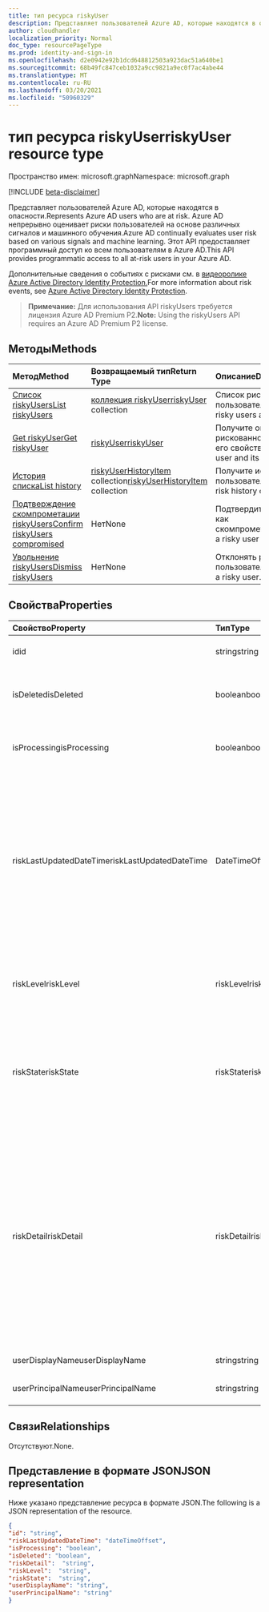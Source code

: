 ```yaml
---
title: тип ресурса riskyUser
description: Представляет пользователей Azure AD, которые находятся в опасности. Azure AD непрерывно оценивает риски пользователей на основе различных сигналов и машинного обучения. Этот API предоставляет программный доступ ко всем пользователям в Azure AD.
author: cloudhandler
localization_priority: Normal
doc_type: resourcePageType
ms.prod: identity-and-sign-in
ms.openlocfilehash: d2e0942e92b1dcd648812503a923dac51a640be1
ms.sourcegitcommit: 68b49fc847ceb1032a9cc9821a9ec0f7ac4abe44
ms.translationtype: MT
ms.contentlocale: ru-RU
ms.lasthandoff: 03/20/2021
ms.locfileid: "50960329"
---
```

# <a name="riskyuser-resource-type"></a><span data-ttu-id="5108e-105">тип ресурса riskyUser</span><span class="sxs-lookup"><span data-stu-id="5108e-105">riskyUser resource type</span></span>

<span data-ttu-id="5108e-106">Пространство имен: microsoft.graph</span><span class="sxs-lookup"><span data-stu-id="5108e-106">Namespace: microsoft.graph</span></span>

[!INCLUDE [beta-disclaimer](../../includes/beta-disclaimer.md)]

<span data-ttu-id="5108e-107">Представляет пользователей Azure AD, которые находятся в опасности.</span><span class="sxs-lookup"><span data-stu-id="5108e-107">Represents Azure AD users who are at risk.</span></span> <span data-ttu-id="5108e-108">Azure AD непрерывно оценивает риски пользователей на основе различных сигналов и машинного обучения.</span><span class="sxs-lookup"><span data-stu-id="5108e-108">Azure AD continually evaluates user risk based on various signals and machine learning.</span></span> <span data-ttu-id="5108e-109">Этот API предоставляет программный доступ ко всем пользователям в Azure AD.</span><span class="sxs-lookup"><span data-stu-id="5108e-109">This API provides programmatic access to all at-risk users in your Azure AD.</span></span>

<span data-ttu-id="5108e-110">Дополнительные сведения о событиях с рисками см. в [видеоролике Azure Active Directory Identity Protection.](/azure/active-directory/identity-protection/overview-identity-protection)</span><span class="sxs-lookup"><span data-stu-id="5108e-110">For more information about risk events, see [Azure Active Directory Identity Protection](/azure/active-directory/identity-protection/overview-identity-protection).</span></span>

><span data-ttu-id="5108e-111">**Примечание:** Для использования API riskyUsers требуется лицензия Azure AD Premium P2.</span><span class="sxs-lookup"><span data-stu-id="5108e-111">**Note:** Using the riskyUsers API requires an Azure AD Premium P2 license.</span></span>

## <a name="methods"></a><span data-ttu-id="5108e-112">Методы</span><span class="sxs-lookup"><span data-stu-id="5108e-112">Methods</span></span>

| <span data-ttu-id="5108e-113">Метод</span><span class="sxs-lookup"><span data-stu-id="5108e-113">Method</span></span>   | <span data-ttu-id="5108e-114">Возвращаемый тип</span><span class="sxs-lookup"><span data-stu-id="5108e-114">Return Type</span></span>|<span data-ttu-id="5108e-115">Описание</span><span class="sxs-lookup"><span data-stu-id="5108e-115">Description</span></span>|
|:---------------|:--------|:----------|
|[<span data-ttu-id="5108e-116">Список riskyUsers</span><span class="sxs-lookup"><span data-stu-id="5108e-116">List riskyUsers</span></span>](../api/riskyusers-list.md) | <span data-ttu-id="5108e-117">[коллекция riskyUser](riskyuser.md)</span><span class="sxs-lookup"><span data-stu-id="5108e-117">[riskyUser](riskyuser.md) collection</span></span>|<span data-ttu-id="5108e-118">Список рискованных пользователей и их свойств.</span><span class="sxs-lookup"><span data-stu-id="5108e-118">List risky users and their properties.</span></span>|
|[<span data-ttu-id="5108e-119">Get riskyUser</span><span class="sxs-lookup"><span data-stu-id="5108e-119">Get riskyUser</span></span>](../api/riskyusers-get.md) | [<span data-ttu-id="5108e-120">riskyUser</span><span class="sxs-lookup"><span data-stu-id="5108e-120">riskyUser</span></span>](riskyuser.md)|<span data-ttu-id="5108e-121">Получите определенного рискованного пользователя и его свойства.</span><span class="sxs-lookup"><span data-stu-id="5108e-121">Get a specific risky user and its properties.</span></span>|
|[<span data-ttu-id="5108e-122">История списка</span><span class="sxs-lookup"><span data-stu-id="5108e-122">List history</span></span>](../api/riskyuser-list-history.md) | <span data-ttu-id="5108e-123">[riskyUserHistoryItem](riskyuserhistoryitem.md) collection</span><span class="sxs-lookup"><span data-stu-id="5108e-123">[riskyUserHistoryItem](riskyuserhistoryitem.md) collection</span></span>|<span data-ttu-id="5108e-124">Получите историю рисков пользователя Azure AD.</span><span class="sxs-lookup"><span data-stu-id="5108e-124">Get the risk history of an Azure AD user.</span></span>|
|[<span data-ttu-id="5108e-125">Подтверждение скомпрометации riskyUsers</span><span class="sxs-lookup"><span data-stu-id="5108e-125">Confirm riskyUsers compromised</span></span>](../api/riskyusers-confirmcompromised.md)|<span data-ttu-id="5108e-126">Нет</span><span class="sxs-lookup"><span data-stu-id="5108e-126">None</span></span> |<span data-ttu-id="5108e-127">Подтвердит риск пользователя как скомпрометированного.</span><span class="sxs-lookup"><span data-stu-id="5108e-127">Confirm a risky user as compromised.</span></span>|
|[<span data-ttu-id="5108e-128">Увольнение riskyUsers</span><span class="sxs-lookup"><span data-stu-id="5108e-128">Dismiss riskyUsers</span></span>](../api/riskyusers-dismiss.md)|<span data-ttu-id="5108e-129">Нет</span><span class="sxs-lookup"><span data-stu-id="5108e-129">None</span></span> | <span data-ttu-id="5108e-130">Отклонять риск рискованного пользователя.</span><span class="sxs-lookup"><span data-stu-id="5108e-130">Dismiss the risk of a risky user.</span></span>|

## <a name="properties"></a><span data-ttu-id="5108e-131">Свойства</span><span class="sxs-lookup"><span data-stu-id="5108e-131">Properties</span></span>

| <span data-ttu-id="5108e-132">Свойство</span><span class="sxs-lookup"><span data-stu-id="5108e-132">Property</span></span>   | <span data-ttu-id="5108e-133">Тип</span><span class="sxs-lookup"><span data-stu-id="5108e-133">Type</span></span>|<span data-ttu-id="5108e-134">Описание</span><span class="sxs-lookup"><span data-stu-id="5108e-134">Description</span></span>|
|:---------------|:--------|:----------|
|<span data-ttu-id="5108e-135">id</span><span class="sxs-lookup"><span data-stu-id="5108e-135">id</span></span>|<span data-ttu-id="5108e-136">string</span><span class="sxs-lookup"><span data-stu-id="5108e-136">string</span></span>|<span data-ttu-id="5108e-137">Уникальный ID пользователя в опасности.</span><span class="sxs-lookup"><span data-stu-id="5108e-137">Unique ID of the user at risk.</span></span>|
|<span data-ttu-id="5108e-138">isDeleted</span><span class="sxs-lookup"><span data-stu-id="5108e-138">isDeleted</span></span>|<span data-ttu-id="5108e-139">boolean</span><span class="sxs-lookup"><span data-stu-id="5108e-139">boolean</span></span>|<span data-ttu-id="5108e-140">Указывает, удален ли пользователь.</span><span class="sxs-lookup"><span data-stu-id="5108e-140">Indicates whether the user is deleted.</span></span> <span data-ttu-id="5108e-141">Возможные значения: `true`, `false`.</span><span class="sxs-lookup"><span data-stu-id="5108e-141">Possible values are: `true`, `false`.</span></span>|
|<span data-ttu-id="5108e-142">isProcessing</span><span class="sxs-lookup"><span data-stu-id="5108e-142">isProcessing</span></span>|<span data-ttu-id="5108e-143">boolean</span><span class="sxs-lookup"><span data-stu-id="5108e-143">boolean</span></span>|<span data-ttu-id="5108e-144">Указывает, обрабатывается ли приложением рискованное состояние пользователя.</span><span class="sxs-lookup"><span data-stu-id="5108e-144">Indicates whether a user's risky state is being processed by the backend.</span></span>|
|<span data-ttu-id="5108e-145">riskLastUpdatedDateTime</span><span class="sxs-lookup"><span data-stu-id="5108e-145">riskLastUpdatedDateTime</span></span>|<span data-ttu-id="5108e-146">DateTimeOffset</span><span class="sxs-lookup"><span data-stu-id="5108e-146">DateTimeOffset</span></span>|<span data-ttu-id="5108e-147">Дата и время последнего обновления рискованного пользователя.</span><span class="sxs-lookup"><span data-stu-id="5108e-147">The date and time that the risky user was last updated.</span></span>  <span data-ttu-id="5108e-148">Тип DateTimeOffset представляет сведения о дате и времени с использованием формата ISO 8601 и всегда указывает время в формате UTC.</span><span class="sxs-lookup"><span data-stu-id="5108e-148">The DateTimeOffset type represents date and time information using ISO 8601 format and is always in UTC time.</span></span> <span data-ttu-id="5108e-149">Например, значение полуночи 1 января 2014 г. в формате UTC выглядит так: `2014-01-01T00:00:00Z`.</span><span class="sxs-lookup"><span data-stu-id="5108e-149">For example, midnight UTC on Jan 1, 2014 would look like this: `2014-01-01T00:00:00Z`</span></span>|
|<span data-ttu-id="5108e-150">riskLevel</span><span class="sxs-lookup"><span data-stu-id="5108e-150">riskLevel</span></span>|<span data-ttu-id="5108e-151">riskLevel</span><span class="sxs-lookup"><span data-stu-id="5108e-151">riskLevel</span></span>| <span data-ttu-id="5108e-152">Уровень обнаруженного рискованного пользователя.</span><span class="sxs-lookup"><span data-stu-id="5108e-152">Level of the detected risky user.</span></span> <span data-ttu-id="5108e-153">Возможные значения `low` , `medium` `high` , , `hidden` , `none` `unknownFutureValue` .</span><span class="sxs-lookup"><span data-stu-id="5108e-153">The possible values are `low`, `medium`, `high`, `hidden`, `none`, `unknownFutureValue`.</span></span>  |
|<span data-ttu-id="5108e-154">riskState</span><span class="sxs-lookup"><span data-stu-id="5108e-154">riskState</span></span>|<span data-ttu-id="5108e-155">riskState</span><span class="sxs-lookup"><span data-stu-id="5108e-155">riskState</span></span>| <span data-ttu-id="5108e-156">Состояние риска пользователя.</span><span class="sxs-lookup"><span data-stu-id="5108e-156">State of the user's risk.</span></span> <span data-ttu-id="5108e-157">Возможные значения: `none`, `confirmedSafe`, `remediated`, `dismissed`, `atRisk`, `confirmedCompromised`, `unknownFutureValue`.</span><span class="sxs-lookup"><span data-stu-id="5108e-157">Possible values are: `none`, `confirmedSafe`, `remediated`, `dismissed`, `atRisk`, `confirmedCompromised`, `unknownFutureValue`.</span></span>  |
|<span data-ttu-id="5108e-158">riskDetail</span><span class="sxs-lookup"><span data-stu-id="5108e-158">riskDetail</span></span>|<span data-ttu-id="5108e-159">riskDetail</span><span class="sxs-lookup"><span data-stu-id="5108e-159">riskDetail</span></span>| <span data-ttu-id="5108e-160">Возможные `none` значения: `adminGeneratedTemporaryPassword` , `userPerformedSecuredPasswordChange` , , , , `userPerformedSecuredPasswordReset` `adminConfirmedSigninSafe` `aiConfirmedSigninSafe` `userPassedMFADrivenByRiskBasedPolicy` , `adminDismissedAllRiskForUser` `adminConfirmedSigninCompromised` `hidden` `adminConfirmedUserCompromised` `unknownFutureValue` , .</span><span class="sxs-lookup"><span data-stu-id="5108e-160">The possible values are `none`, `adminGeneratedTemporaryPassword`, `userPerformedSecuredPasswordChange`, `userPerformedSecuredPasswordReset`, `adminConfirmedSigninSafe`, `aiConfirmedSigninSafe`, `userPassedMFADrivenByRiskBasedPolicy`, `adminDismissedAllRiskForUser`, `adminConfirmedSigninCompromised`, `hidden`, `adminConfirmedUserCompromised`, `unknownFutureValue`.</span></span>  |
|<span data-ttu-id="5108e-161">userDisplayName</span><span class="sxs-lookup"><span data-stu-id="5108e-161">userDisplayName</span></span>|<span data-ttu-id="5108e-162">string</span><span class="sxs-lookup"><span data-stu-id="5108e-162">string</span></span>|<span data-ttu-id="5108e-163">Рискованное имя отображения пользователя.</span><span class="sxs-lookup"><span data-stu-id="5108e-163">Risky user display name.</span></span>|
|<span data-ttu-id="5108e-164">userPrincipalName</span><span class="sxs-lookup"><span data-stu-id="5108e-164">userPrincipalName</span></span>|<span data-ttu-id="5108e-165">string</span><span class="sxs-lookup"><span data-stu-id="5108e-165">string</span></span>|<span data-ttu-id="5108e-166">Рискованное основное имя пользователя.</span><span class="sxs-lookup"><span data-stu-id="5108e-166">Risky user principal name.</span></span>|

## <a name="relationships"></a><span data-ttu-id="5108e-167">Связи</span><span class="sxs-lookup"><span data-stu-id="5108e-167">Relationships</span></span>

<span data-ttu-id="5108e-168">Отсутствуют.</span><span class="sxs-lookup"><span data-stu-id="5108e-168">None.</span></span>

## <a name="json-representation"></a><span data-ttu-id="5108e-169">Представление в формате JSON</span><span class="sxs-lookup"><span data-stu-id="5108e-169">JSON representation</span></span>

<span data-ttu-id="5108e-170">Ниже указано представление ресурса в формате JSON.</span><span class="sxs-lookup"><span data-stu-id="5108e-170">The following is a JSON representation of the resource.</span></span>

<!-- {
  "blockType": "resource",
  "optionalProperties": [
    
  ],
  "keyProperty": "id",
  "@odata.type": "microsoft.graph.riskyUser"
}-->

```json
{
"id": "string",
"riskLastUpdatedDateTime": "dateTimeOffset",
"isProcessing": "boolean",
"isDeleted": "boolean",
"riskDetail":  "string",
"riskLevel":  "string",
"riskState":  "string",
"userDisplayName": "string",
"userPrincipalName": "string"
}

```

<!-- uuid: 8fcb5dbc-d5aa-4681-8e31-b001d5168d79
2015-10-25 14:57:30 UTC -->
<!-- {
  "type": "#page.annotation",
  "description": "riskyusers resource",
  "keywords": "",
  "section": "documentation",
  "tocPath": ""
}-->
